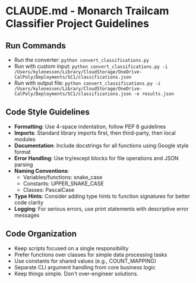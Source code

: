 # CLAUDE.md - Monarch Trailcam Classifier Project Guidelines

## Run Commands
- Run the converter: `python convert_classifications.py`
- Run with custom input: `python convert_classifications.py -i /Users/kylenessen/Library/CloudStorage/OneDrive-CalPoly/Deployments/SC1/classifications.json`
- Run with output file: `python convert_classifications.py -i /Users/kylenessen/Library/CloudStorage/OneDrive-CalPoly/Deployments/SC1/classifications.json -o results.json`

## Code Style Guidelines
- **Formatting**: Use 4-space indentation, follow PEP 8 guidelines
- **Imports**: Standard library imports first, then third-party, then local modules
- **Documentation**: Include docstrings for all functions using Google style format
- **Error Handling**: Use try/except blocks for file operations and JSON parsing
- **Naming Conventions**:
  - Variables/functions: snake_case
  - Constants: UPPER_SNAKE_CASE
  - Classes: PascalCase
- **Type Hints**: Consider adding type hints to function signatures for better code clarity
- **Logging**: For serious errors, use print statements with descriptive error messages

## Code Organization
- Keep scripts focused on a single responsibility
- Prefer functions over classes for simple data processing tasks
- Use constants for shared values (e.g., COUNT_MAPPING)
- Separate CLI argument handling from core business logic
- Keep things simple. Don't over-engineer solutions.